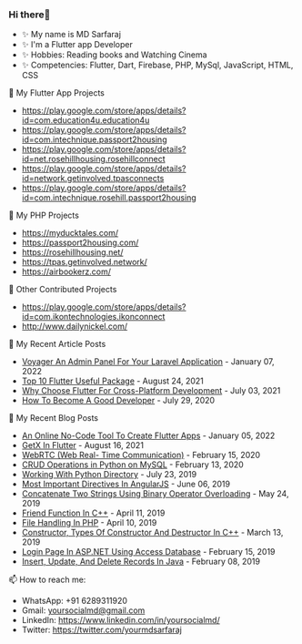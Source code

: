 ### Hi there👋
- ✨ My name is MD Sarfaraj
- ✨ I'm a Flutter app Developer
- ✨ Hobbies: Reading books and Watching Cinema
- ✨ Competencies: Flutter, Dart, Firebase, PHP, MySql, JavaScript, HTML, CSS

🌱 My Flutter App Projects
- https://play.google.com/store/apps/details?id=com.education4u.education4u
- https://play.google.com/store/apps/details?id=com.intechnique.passport2housing
- https://play.google.com/store/apps/details?id=net.rosehillhousing.rosehillconnect
- https://play.google.com/store/apps/details?id=network.getinvolved.tpasconnects
- https://play.google.com/store/apps/details?id=com.intechnique.rosehill.passport2housing

🌱 My PHP Projects
- https://myducktales.com/
- https://passport2housing.com/
- https://rosehillhousing.net/
- https://tpas.getinvolved.network/
- https://airbookerz.com/

🌱 Other Contributed Projects
- https://play.google.com/store/apps/details?id=com.ikontechnologies.ikonconnect
- http://www.dailynickel.com/

📜 My Recent Article Posts
- [Voyager An Admin Panel For Your Laravel Application](https://www.c-sharpcorner.com/article/voyager-an-admin-panel-for-your-laravel-application/) - January 07, 2022
- [Top 10 Flutter Useful Package](https://www.c-sharpcorner.com/article/top-10-useful-flutter-package/) -  August 24, 2021
- [Why Choose Flutter For Cross-Platform Development](https://www.c-sharpcorner.com/article/why-choose-flutter-for-cross-platform-development/) - July 03, 2021
- [How To Become A Good Developer](https://www.c-sharpcorner.com/article/how-to-become-a-good-developer/) - July 29, 2020

📜 My Recent Blog Posts
- [An Online No-Code Tool To Create Flutter Apps](https://www.c-sharpcorner.com/blogs/an-online-nocode-tool-to-create-flutter-apps) - January 05, 2022
- [GetX In Flutter](https://www.c-sharpcorner.com/blogs/getx-in-flutter) - August 16, 2021
- [WebRTC (Web Real- Time Communication)](https://www.c-sharpcorner.com/blogs/webrtc-web-real-time-communication) - February 15, 2020
- [CRUD Operations in Python on MySQL](https://www.c-sharpcorner.com/blogs/crud-operations-in-python-using-mysql-database) - February 13, 2020
- [Working With Python Directory](https://www.c-sharpcorner.com/blogs/directory-management-in-python) - July 23, 2019
- [Most Important Directives In AngularJS](https://www.c-sharpcorner.com/blogs/some-most-important-directive-in-angularjs) - June 06, 2019
- [Concatenate Two Strings Using Binary Operator Overloading](https://www.c-sharpcorner.com/blogs/concatenate-two-string-using-binary-operator-overloading) - May 24, 2019
- [Friend Function In C++](https://www.c-sharpcorner.com/blogs/friend-function-in-cpp) - April 11, 2019
- [File Handling In PHP](https://www.c-sharpcorner.com/blogs/file-handling-in-php) - April 10, 2019
- [Constructor, Types Of Constructor And Destructor In C++](https://www.c-sharpcorner.com/blogs/constructor-types-of-constructor-and-destructor-in-cpp) - March 13, 2019
- [Login Page In ASP.NET Using Access Database](https://www.c-sharpcorner.com/blogs/log-in-page-in-asp-net-using-access-database) - February 15, 2019
- [Insert, Update, And Delete Records In Java](https://www.c-sharpcorner.com/blogs/insertupdate-and-delete-record-in-java) - February 08, 2019

📫 How to reach me:
- WhatsApp: +91 6289311920
- Gmail: yoursocialmd@gmail.com
- LinkedIn: https://www.linkedin.com/in/yoursocialmd/
- Twitter: https://twitter.com/yourmdsarfaraj
